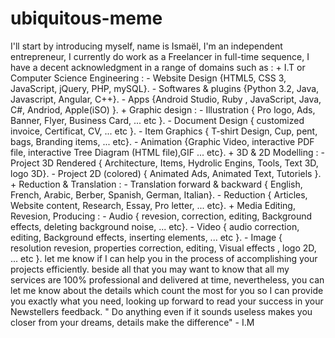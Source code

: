 # ubiquitous-meme
I'll start by introducing myself, name is Ismaël, I'm an independent entrepreneur, I currently do work as a Freelancer in full-time sequence, I have a decent acknowledgment in a range of domains such as :  +  I.T or Computer Science Engineering :  - Website Design {HTML5, CSS 3, JavaScript, jQuery, PHP, mySQL}.  - Softwares &amp; plugins {Python 3.2, Java, Javascript, Angular, C++}. - Apps {Android Studio, Ruby , JavaScript, Java, C#, Andriod, Apple(iSO) }.  + Graphic design :  - Illustration { Pro logo, Ads, Banner, Flyer, Business Card, ... etc }. - Document Design { customized invoice, Certificat, CV, ... etc }. - Item Graphics { T-shirt Design, Cup, pent, bags, Branding items, ... etc}. - Animation {Graphic Video, interactive PDF file, interactive Tree Diagram (HTML file),GIF ... etc}.  + 3D &amp; 2D Modelling :  - Project 3D Rendered { Architecture, Items, Hydrolic Engins, Tools, Text 3D, logo 3D}.  - Project 2D (colored) { Animated Ads, Animated Text, Tutoriels }.   + Reduction &amp; Translation :  - Translation forward &amp; backward { English, French, Arabic, Berber, Spanish, German, Italian}. - Reduction { Articles, Website content, Research, Essay, Pro letter, ... etc}.  + Media Editing, Revesion, Producing :   - Audio { revesion, correction, editing, Background effects, deleting background noise, ... etc}. - Video { audio correction, editing, Background effects, inserting elements, ... etc }. - Image { resolution revesion, properties correction, editing, Visual effects , logo 2D, ... etc }.  let me know if I can help you in the process of accomplishing your projects efficiently. beside all  that you may want to know that all my services are 100% professional and delivered at time, nevertheless, you can let me know about the details which count the most for you so I can provide you exactly what you need, looking up forward to read your success in your Newstellers feedback.  " Do anything even if it sounds useless makes you closer from your dreams, details make the difference" - I.M
